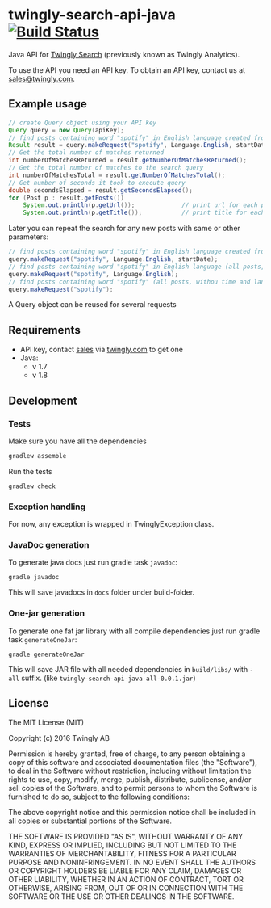 # twingly-search-api-java [![Build Status](https://travis-ci.org/xSAVIKx/twingly-search-api-java.svg?branch=master)](https://travis-ci.org/xSAVIKx/twingly-search-api-java)

Java API for [Twingly Search](https://developer.twingly.com/resources/search/) (previously known as Twingly Analytics).

To use the API you need an API key. To obtain an API key, contact us at sales@twingly.com.

## Example usage

```Java
// create Query object using your API key
Query query = new Query(apiKey);
// find posts containing word "spotify" in English language created from startDate to endDate
Result result = query.makeRequest("spotify", Language.English, startDate, endDate);
// Get the total number of matches returned
int numberOfMatchesReturned = result.getNumberOfMatchesReturned();
// Get the total number of matches to the search query
int numberOfMatchesTotal = result.getNumberOfMatchesTotal();
// Get number of seconds it took to execute query
double secondsElapsed = result.getSecondsElapsed();
for (Post p : result.getPosts())
    System.out.println(p.getUrl());             // print url for each post
    System.out.println(p.getTitle());           // print title for each post
```

Later you can repeat the search for any new posts with same or other parameters:

```Java
// find posts containing word "spotify" in English language created from startDate (up to now)
query.makeRequest("spotify", Language.English, startDate);
// find posts containing word "spotify" in English language (all posts, without any time limits)
query.makeRequest("spotify", Language.English);
// find posts containing word "spotify" (all posts, withou time and language limits)
query.makeRequest("spotify");
```

A Query object can be reused for several requests

## Requirements

* API key, contact [sales](mailto:sales@twingly.com) via [twingly.com](https://www.twingly.com/try-for-free/) to get one
* Java:
    * v 1.7
    * v 1.8


## Development

### Tests

Make sure you have all the dependencies
```gradle
gradlew assemble
```
Run the tests
```
gradlew check
```

### Exception handling

For now, any exception is wrapped in TwinglyException class.

### JavaDoc generation

To generate java docs just run gradle task `javadoc`:
```
gradle javadoc
```
This will save javadocs in `docs` folder under build-folder.


### One-jar generation

To generate one fat jar library with all compile dependencies just run gradle task `generateOneJar`:
```
gradle generateOneJar
```
This will save JAR file with all needed dependencies in `build/libs/` with `-all` suffix. (like `twingly-search-api-java-all-0.0.1.jar`)

## License

The MIT License (MIT)

Copyright (c) 2016 Twingly AB

Permission is hereby granted, free of charge, to any person obtaining a copy of
this software and associated documentation files (the "Software"), to deal in
the Software without restriction, including without limitation the rights to
use, copy, modify, merge, publish, distribute, sublicense, and/or sell copies of
the Software, and to permit persons to whom the Software is furnished to do so,
subject to the following conditions:

The above copyright notice and this permission notice shall be included in all
copies or substantial portions of the Software.

THE SOFTWARE IS PROVIDED "AS IS", WITHOUT WARRANTY OF ANY KIND, EXPRESS OR
IMPLIED, INCLUDING BUT NOT LIMITED TO THE WARRANTIES OF MERCHANTABILITY, FITNESS
FOR A PARTICULAR PURPOSE AND NONINFRINGEMENT. IN NO EVENT SHALL THE AUTHORS OR
COPYRIGHT HOLDERS BE LIABLE FOR ANY CLAIM, DAMAGES OR OTHER LIABILITY, WHETHER
IN AN ACTION OF CONTRACT, TORT OR OTHERWISE, ARISING FROM, OUT OF OR IN
CONNECTION WITH THE SOFTWARE OR THE USE OR OTHER DEALINGS IN THE SOFTWARE.
